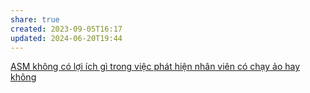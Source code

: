 ```yaml
---
share: true
created: 2023-09-05T16:17
updated: 2024-06-20T19:44
---
```

[ASM không có lợi ích gì trong việc phát hiện nhân viên có chạy ảo hay không](../../../../Hi%E1%BB%83u%20bi%E1%BA%BFt%20s%C3%A2u/Trung%20gian%20thanh%20to%C3%A1n/L%E1%BB%A3i%20%C3%ADch,%20%C4%91%E1%BB%99ng%20c%C6%A1%20c%E1%BB%A7a%20c%C3%A1c%20b%C3%AAn/ASM/ASM%20kh%C3%B4ng%20c%C3%B3%20l%E1%BB%A3i%20%C3%ADch%20g%C3%AC%20trong%20vi%E1%BB%87c%20ph%C3%A1t%20hi%E1%BB%87n%20nh%C3%A2n%20vi%C3%AAn%20c%C3%B3%20ch%E1%BA%A1y%20%E1%BA%A3o%20hay%20kh%C3%B4ng.md)